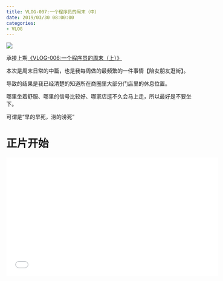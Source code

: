 ```yaml
---
title: VLOG-007:一个程序员的周末（中）
date: 2019/03/30 08:00:00
categories: 
- VLOG
---
```


![](https://ws4.sinaimg.cn/large/006tKfTcly1g1kprtzb43j30zk0k0din.jpg)

承接上期[《VLOG-006:一个程序员的周末（上）》](https://crossoverjie.top/2019/03/21/vlog/Chinese-coder-weekends-01/)

本次是周末日常的中篇，也是我每周做的最频繁的一件事情【陪女朋友逛街】。

导致的结果是我已经清楚的知道所在商圈里大部分门店里的休息位置。

哪里坐着舒服、哪里的信号比较好、哪家店逛不久会马上走，所以最好是不要坐下。

可谓是“旱的旱死，涝的涝死”

# 正片开始

<iframe src="//player.bilibili.com/player.html?aid=47715858&cid=83580442&page=1" scrolling="no" border="0" frameborder="no" framespacing="0" allowfullscreen="true" width="560" height="315"> </iframe>



